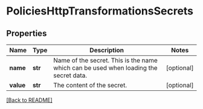 # PoliciesHttpTransformationsSecrets


## Properties

Name | Type | Description | Notes
------------ | ------------- | ------------- | -------------
**name** | **str** | Name of the secret. This is the name which can be used when  loading the secret data.  | [optional] 
**value** | **str** | The content of the secret. | [optional] 

[[Back to README]](../README.md)



